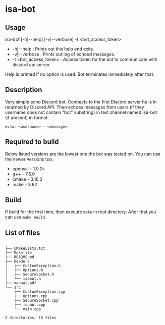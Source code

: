 # isa-bot

## Usage

isa-bot [-h|--help] [-v|--verbose] -t <bot_access_token>

* -h|--help : Prints out this help end exits.
* -v|--verbose : Prints out log of echoed messages.
* -t <bot_access_token> : Access token for the bot to communicate with discord api server.

Help is printed if no option is used. Bot terminates immediately after that.

## Description
Very simple echo Discord bot. Connects to the first Discord server he is in returned by Discord API. Then echoes messages from users (if they username does not contain "bot" substring) in text channel named isa-bot (if present) in format:

    echo: <username> - <message>

## Required to build
Below listed versions are the lowest one the bot was tested on. You can use the newer versions too.

* openssl - 1.0.2k
* g++ - 7.5.0
* cmake - 3.16.3
* make - 3.82

## Build
If build for the first time, then execute `make` in root directory. After that you can use `make build`.

## List of files
    .
    ├── CMakeLists.txt
    ├── Makefile
    ├── README.md
    ├── headers
    │   ├── CustomException.h
    │   ├── Options.h
    │   ├── SecureSocket.h
    │   └── isabot.h
    ├── manual.pdf
    └── src
        ├── CustomException.cpp
        ├── Options.cpp
        ├── SecureSocket.cpp
        ├── isabot.cpp
        └── main.cpp
    
    2 directories, 13 files
